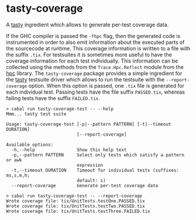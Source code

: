 # tasty-coverage

A [tasty](https://hackage.haskell.org/package/tasty) ingredient which allows to generate per-test coverage data.

If the GHC compiler is passed the `-fhpc` flag, then the generated code is instrumented in order to also emit information about the executed parts of the sourcecode at runtime.
This coverage information is written to a file with the suffix `.tix`.
For testsuites it is sometimes more useful to have the coverage information for each test individually.
This information can be collected using the methods from the `Trace.Hpc.Reflect` module from the [hpc](https://hackage.haskell.org/package/hpc) library.
The `tasty-coverage` package provides a simple ingredient for the [tasty](https://hackage.haskell.org/package/tasty) testsuite driver which allows to run the testsuite with the `--report-coverage` option.
When this option is passed, one `.tix` file is generated for each individual test.
Passing tests have the file suffix `PASSED.tix`, whereas failing tests have the suffix `FAILED.tix`.

```console
> cabal run tasty-coverage-test -- --help
Mmm... tasty test suite

Usage: tasty-coverage-test [-p|--pattern PATTERN] [-t|--timeout DURATION] 
                           [--report-coverage]

Available options:
  -h,--help                Show this help text
  -p,--pattern PATTERN     Select only tests which satisfy a pattern or awk
                           expression
  -t,--timeout DURATION    Timeout for individual tests (suffixes: ms,s,m,h;
                           default: s)
  --report-coverage        Generate per-test coverage data

> cabal run tasty-coverage-test -- --report-coverage
Wrote coverage file: tix/UnitTests.testOne.PASSED.tix
Wrote coverage file: tix/UnitTests.testTwo.PASSED.tix
Wrote coverage file: tix/UnitTests.testThree.FAILED.tix
```
